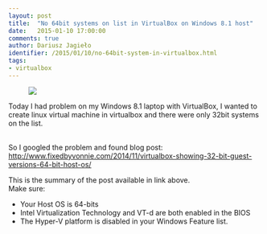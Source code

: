 ```yaml
---
layout: post
title:  "No 64bit systems on list in VirtualBox on Windows 8.1 host"
date:   2015-01-10 17:00:00
comments: true
author: Dariusz Jagieło
identifier: /2015/01/10/no-64bit-system-in-virtualbox.html
tags:
- virtualbox
---
```

<figure class="aligncenter">
    <img src="https://cdn.worldvectorlogo.com/logos/virtualbox.svg" />
</figure>

Today I had problem on my Windows 8.1 laptop with VirtualBox, I wanted to create linux virtual machine in virtualbox and there were only 32bit systems on the list.
<!--more-->
<br />So I googled the problem and found blog post: <a href="http://www.fixedbyvonnie.com/2014/11/virtualbox-showing-32-bit-guest-versions-64-bit-host-os/">http://www.fixedbyvonnie.com/2014/11/virtualbox-showing-32-bit-guest-versions-64-bit-host-os/</a>

This is the summary of the post available in link above.<br />
Make sure:
<ul>
    <li>Your Host OS is 64-bits</li>
    <li>Intel Virtualization Technology and VT-d are both enabled in the BIOS</li>
    <li>The Hyper-V platform is disabled in your Windows Feature list.</li>
</ul>
